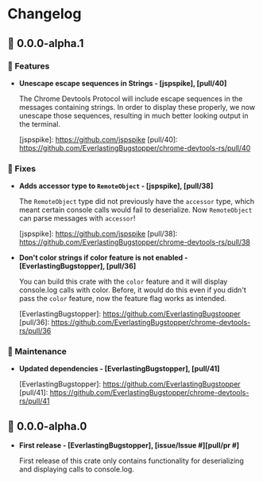 # Changelog

## 🌈 0.0.0-alpha.1

### 🔌 Features

- **Unescape escape sequences in Strings - [jspspike], [pull/40]**

  The Chrome Devtools Protocol will include escape sequences in the messages
  containing strings. In order to display these properly, we now unescape those
  sequences, resulting in much better looking output in the terminal.

  [jspspike]: https://github.com/jspspike [pull/40]:
  https://github.com/EverlastingBugstopper/chrome-devtools-rs/pull/40

### 👏 Fixes

- **Adds accessor type to `RemoteObject` - [jspspike], [pull/38]**

  The `RemoteObject` type did not previously have the `accessor` type, which
  meant certain console calls would fail to deserialize. Now `RemoteObject` can
  parse messages with `accessor`!

  [jspspike]: https://github.com/jspspike [pull/38]:
  https://github.com/EverlastingBugstopper/chrome-devtools-rs/pull/38

- **Don't color strings if color feature is not enabled -
  [EverlastingBugstopper], [pull/36]**

  You can build this crate with the `color` feature and it will display
  console.log calls with color. Before, it would do this even if you didn't pass
  the `color` feature, now the feature flag works as intended.

  [EverlastingBugstopper]: https://github.com/EverlastingBugstopper [pull/36]:
  https://github.com/EverlastingBugstopper/chrome-devtools-rs/pull/36

### 🔨 Maintenance

- **Updated dependencies - [EverlastingBugstopper], [pull/41]**

  [EverlastingBugstopper]: https://github.com/EverlastingBugstopper [pull/41]:
  https://github.com/EverlastingBugstopper/chrome-devtools-rs/pull/41

## 💩 0.0.0-alpha.0

- **First release - [EverlastingBugstopper], [issue/Issue #][pull/pr #]**

  First release of this crate only contains functionality for deserializing and
  displaying calls to console.log.
